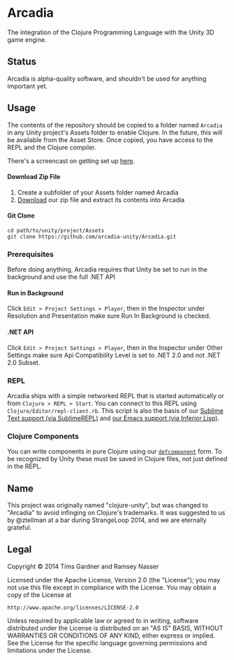 Arcadia
=======
The integration of the Clojure Programming Language with the Unity 3D game engine.

Status
------
Arcadia is alpha-quality software, and shouldn't be used for anything important yet.

Usage
-----
The contents of the repository should be copied to a folder named `Arcadia` in any Unity project's Assets folder to enable Clojure. In the future, this will be available from the Asset Store. Once copied, you have access to the REPL and the Clojure compiler.

There's a screencast on getting set up [here](https://www.youtube.com/watch?v=KLq9b9lDmkc).

#### Download Zip File

1. Create a subfolder of your Assets folder named Arcadia
2. [Download](https://github.com/arcadia-unity/Arcadia/archive/develop.zip) our zip file and extract its contents into Arcadia

#### Git Clone

```
cd path/to/unity/project/Assets
git clone https://github.com/arcadia-unity/Arcadia.git
```

### Prerequisites
Before doing anything, Arcadia requires that Unity be set to run in the background and use the full .NET API

#### Run in Background
Click `Edit > Project Settings > Player`, then in the Inspector under Resolution and Presentation make sure Run In Background is checked.

#### .NET API
Click `Edit > Project Settings > Player`, then in the Inspector under Other Settings make sure Api Compatibility Level is set to .NET 2.0 and not .NET 2.0 Subset.

### REPL
Arcadia ships with a simple networked REPL that is started automatically or from `Clojure > REPL > Start`. You can connect to this REPL using `Clojure/Editor/repl-client.rb`. This script is also the basis of our [Sublime Text support (via SublimeREPL)](https://github.com/clojure-unity/repl-sublimetext) and [our Emacs support (via Inferior Lisp)](https://github.com/arcadia-unity/arcadia/wiki/Editor-support#emacs).

### Clojure Components
You can write components in pure Clojure using our [`defcomponent`](https://github.com/arcadia-unity/arcadia/wiki/arcadia.core#defcomponent) form. To be recognized by Unity these must be saved in Clojure files, not just defined in the REPL. 

Name
-----
This project was originally named "clojure-unity", but was changed to "Arcadia" to avoid infinging on Clojure's trademarks. It was suggested to us by @ztellman at a bar during StrangeLoop 2014, and we are eternally grateful.

Legal
-----
Copyright © 2014 Tims Gardner and Ramsey Nasser

Licensed under the Apache License, Version 2.0 (the "License"); you may not use this file except in compliance with the License. You may obtain a copy of the License at

```
http://www.apache.org/licenses/LICENSE-2.0
```

Unless required by applicable law or agreed to in writing, software distributed under the License is distributed on an "AS IS" BASIS, WITHOUT WARRANTIES OR CONDITIONS OF ANY KIND, either express or implied. See the License for the specific language governing permissions and limitations under the License.

